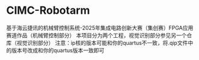 # CIMC-Robotarm
基于海云捷讯的机械臂控制系统-2025年集成电路创新大赛（集创赛）FPGA应用赛道作品（机械臂控制部分）
本项目分为两个工程，视觉识别部分参见另一个仓库（视觉识别部分）
注意：ip核的版本可能和你的quartus不一致，将.qip文件中的版本号改成和你的quartus版本一致即可
